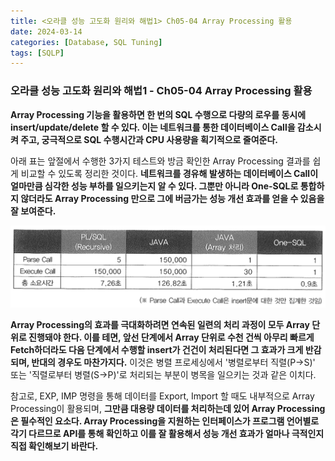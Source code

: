 ```yaml
---
title: <오라클 성능 고도화 원리와 해법1> Ch05-04 Array Processing 활용
date: 2024-03-14
categories: [Database, SQL Tuning]
tags: [SQLP]
---
```


### 오라클 성능 고도화 원리와 해법1 - Ch05-04 Array Processing 활용

**Array Processing 기능을 활용하면 한 번의 SQL 수행으로 다량의 로우를 동시에 insert/update/delete 할 수 있다. 이는 네트워크를 통한 데이터베이스 Call을 감소시켜 주고, 궁극적으로 SQL 수행시간과 CPU 사용량을 획기적으로 줄여준다.**

아래 표는 앞절에서 수행한 3가지 테스트와 방금 확인한 Array Processing 결과를 쉽게 비교할 수 있도록 정리한 것이다. **네트워크를 경유해 발생하는 데이터베이스 Call이 얼마만큼 심각한 성능 부하를 일으키는지 알 수 있다. 그뿐만 아니라 One-SQL로 통합하지 않더라도 Array Processing 만으로 그에 버금가는 성능 개선 효과를 얻을 수 있음을 잘 보여준다.**

![](/assets/images/sqlp/sqlp1-05-04-table1.png)

**Array Processing의 효과를 극대화하려면 연속된 일련의 처리 과정이 모두 Array 단위로 진행돼야 한다. 이를 테면, 앞선 단계에서 Array 단위로 수천 건씩 아무리 빠르게 Fetch하더라도 다음 단계에서 수행할 insert가 건건이 처리된다면 그 효과가 크게 반감되며, 반대의 경우도 마찬가지다.** 이것은 병렬 프로세싱에서 '병렬로부터 직렬(P->S)' 또는 '직렬로부터 병렬(S->P)'로 처리되는 부분이 병목을 일으키는 것과 같은 이치다.

참고로, EXP, IMP 명령을 통해 데이터를 Export, Import 할 때도 내부적으로 Array Processing이 활용되며, **그만큼 대용량 데이터를 처리하는데 있어 Array Processing은 필수적인 요소다. Array Processing을 지원하는 인터페이스가 프로그램 언어별로 각기 다르므로 API를 통해 확인하고 이를 잘 활용해서 성능 개선 효과가 얼마나 극적인지 직접 확인해보기 바란다.**
